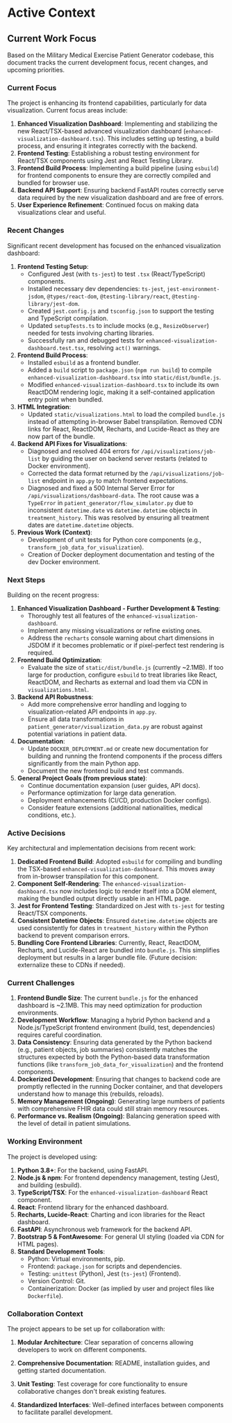# Active Context

## Current Work Focus

Based on the Military Medical Exercise Patient Generator codebase, this document tracks the current development focus, recent changes, and upcoming priorities.

### Current Focus

The project is enhancing its frontend capabilities, particularly for data visualization. Current focus areas include:

1.  **Enhanced Visualization Dashboard**: Implementing and stabilizing the new React/TSX-based advanced visualization dashboard (`enhanced-visualization-dashboard.tsx`). This includes setting up testing, a build process, and ensuring it integrates correctly with the backend.
2.  **Frontend Testing**: Establishing a robust testing environment for React/TSX components using Jest and React Testing Library.
3.  **Frontend Build Process**: Implementing a build pipeline (using `esbuild`) for frontend components to ensure they are correctly compiled and bundled for browser use.
4.  **Backend API Support**: Ensuring backend FastAPI routes correctly serve data required by the new visualization dashboard and are free of errors.
5.  **User Experience Refinement**: Continued focus on making data visualizations clear and useful.

### Recent Changes

Significant recent development has focused on the enhanced visualization dashboard:

1.  **Frontend Testing Setup**:
    *   Configured Jest (with `ts-jest`) to test `.tsx` (React/TypeScript) components.
    *   Installed necessary dev dependencies: `ts-jest`, `jest-environment-jsdom`, `@types/react-dom`, `@testing-library/react`, `@testing-library/jest-dom`.
    *   Created `jest.config.js` and `tsconfig.json` to support the testing and TypeScript compilation.
    *   Updated `setupTests.ts` to include mocks (e.g., `ResizeObserver`) needed for tests involving charting libraries.
    *   Successfully ran and debugged tests for `enhanced-visualization-dashboard.test.tsx`, resolving `act()` warnings.
2.  **Frontend Build Process**:
    *   Installed `esbuild` as a frontend bundler.
    *   Added a `build` script to `package.json` (`npm run build`) to compile `enhanced-visualization-dashboard.tsx` into `static/dist/bundle.js`.
    *   Modified `enhanced-visualization-dashboard.tsx` to include its own ReactDOM rendering logic, making it a self-contained application entry point when bundled.
3.  **HTML Integration**:
    *   Updated `static/visualizations.html` to load the compiled `bundle.js` instead of attempting in-browser Babel transpilation. Removed CDN links for React, ReactDOM, Recharts, and Lucide-React as they are now part of the bundle.
4.  **Backend API Fixes for Visualizations**:
    *   Diagnosed and resolved 404 errors for `/api/visualizations/job-list` by guiding the user on backend server restarts (related to Docker environment).
    *   Corrected the data format returned by the `/api/visualizations/job-list` endpoint in `app.py` to match frontend expectations.
    *   Diagnosed and fixed a 500 Internal Server Error for `/api/visualizations/dashboard-data`. The root cause was a `TypeError` in `patient_generator/flow_simulator.py` due to inconsistent `datetime.date` vs `datetime.datetime` objects in `treatment_history`. This was resolved by ensuring all treatment dates are `datetime.datetime` objects.
5.  **Previous Work (Context)**:
    *   Development of unit tests for Python core components (e.g., `transform_job_data_for_visualization`).
    *   Creation of Docker deployment documentation and testing of the dev Docker environment.

### Next Steps

Building on the recent progress:

1.  **Enhanced Visualization Dashboard - Further Development & Testing**:
    *   Thoroughly test all features of the `enhanced-visualization-dashboard`.
    *   Implement any missing visualizations or refine existing ones.
    *   Address the `recharts` console warning about chart dimensions in JSDOM if it becomes problematic or if pixel-perfect test rendering is required.
2.  **Frontend Build Optimization**:
    *   Evaluate the size of `static/dist/bundle.js` (currently ~2.1MB). If too large for production, configure `esbuild` to treat libraries like React, ReactDOM, and Recharts as external and load them via CDN in `visualizations.html`.
3.  **Backend API Robustness**:
    *   Add more comprehensive error handling and logging to visualization-related API endpoints in `app.py`.
    *   Ensure all data transformations in `patient_generator/visualization_data.py` are robust against potential variations in patient data.
4.  **Documentation**:
    *   Update `DOCKER_DEPLOYMENT.md` or create new documentation for building and running the frontend components if the process differs significantly from the main Python app.
    *   Document the new frontend build and test commands.
5.  **General Project Goals (from previous state)**:
    *   Continue documentation expansion (user guides, API docs).
    *   Performance optimization for large data generation.
    *   Deployment enhancements (CI/CD, production Docker configs).
    *   Consider feature extensions (additional nationalities, medical conditions, etc.).

### Active Decisions

Key architectural and implementation decisions from recent work:

1.  **Dedicated Frontend Build**: Adopted `esbuild` for compiling and bundling the TSX-based `enhanced-visualization-dashboard`. This moves away from in-browser transpilation for this component.
2.  **Component Self-Rendering**: The `enhanced-visualization-dashboard.tsx` now includes logic to render itself into a DOM element, making the bundled output directly usable in an HTML page.
3.  **Jest for Frontend Testing**: Standardized on Jest with `ts-jest` for testing React/TSX components.
4.  **Consistent Datetime Objects**: Ensured `datetime.datetime` objects are used consistently for dates in `treatment_history` within the Python backend to prevent comparison errors.
5.  **Bundling Core Frontend Libraries**: Currently, React, ReactDOM, Recharts, and Lucide-React are bundled into `bundle.js`. This simplifies deployment but results in a larger bundle file. (Future decision: externalize these to CDNs if needed).

### Current Challenges

1.  **Frontend Bundle Size**: The current `bundle.js` for the enhanced dashboard is ~2.1MB. This may need optimization for production environments.
2.  **Development Workflow**: Managing a hybrid Python backend and a Node.js/TypeScript frontend environment (build, test, dependencies) requires careful coordination.
3.  **Data Consistency**: Ensuring data generated by the Python backend (e.g., patient objects, job summaries) consistently matches the structures expected by both the Python-based data transformation functions (like `transform_job_data_for_visualization`) and the frontend components.
4.  **Dockerized Development**: Ensuring that changes to backend code are promptly reflected in the running Docker container, and that developers understand how to manage this (rebuilds, reloads).
5.  **Memory Management (Ongoing)**: Generating large numbers of patients with comprehensive FHIR data could still strain memory resources.
6.  **Performance vs. Realism (Ongoing)**: Balancing generation speed with the level of detail in patient simulations.

### Working Environment

The project is developed using:

1.  **Python 3.8+**: For the backend, using FastAPI.
2.  **Node.js & npm**: For frontend dependency management, testing (Jest), and building (esbuild).
3.  **TypeScript/TSX**: For the `enhanced-visualization-dashboard` React component.
4.  **React**: Frontend library for the enhanced dashboard.
5.  **Recharts, Lucide-React**: Charting and icon libraries for the React dashboard.
6.  **FastAPI**: Asynchronous web framework for the backend API.
7.  **Bootstrap 5 & FontAwesome**: For general UI styling (loaded via CDN for HTML pages).
8.  **Standard Development Tools**:
    *   Python: Virtual environments, pip.
    *   Frontend: `package.json` for scripts and dependencies.
    *   Testing: `unittest` (Python), Jest (`ts-jest`) (Frontend).
    *   Version Control: Git.
    *   Containerization: Docker (as implied by user and project files like `Dockerfile`).

### Collaboration Context

The project appears to be set up for collaboration with:

1. **Modular Architecture**: Clear separation of concerns allowing developers to work on different components.

2. **Comprehensive Documentation**: README, installation guides, and getting started documentation.

3. **Unit Testing**: Test coverage for core functionality to ensure collaborative changes don't break existing features.

4. **Standardized Interfaces**: Well-defined interfaces between components to facilitate parallel development.
